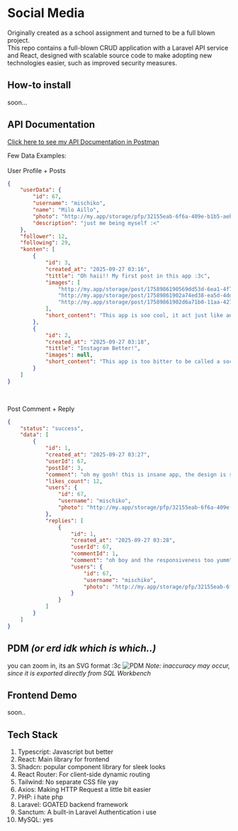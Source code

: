 # Social Media
Originally created as a school assignment and turned to be a full blown project.
<br>
This repo contains a full-blown CRUD application with a Laravel API service and React, designed with scalable source code to make adopting new technologies easier, such as improved security measures.
<br>
## How-to install
soon...
<br>
## API Documentation
[Click here to see my API Documentation in Postman](https://www.postman.com/mischikomoe-3564223/workspace/sosmed)

Few Data Examples:
<br>
<br>
User Profile + Posts

```json
{
    "userData": {
        "id": 67,
        "username": "mischiko",
        "name": "Milo Aillo",
        "photo": "http://my.app/storage/pfp/32155eab-6f6a-409e-b1b5-aeb5f291eee1.jpg",
        "description": "just me being myself :<"
    },
    "follower": 12,
    "following": 29,
    "konten": [
        {
            "id": 3,
            "created_at": "2025-09-27 03:16",
            "tittle": "Oh haii!! My first post in this app :3c",
            "images": [
                "http://my.app/storage/post/1758986190569dd53d-6ea1-4f7b-81f9-1874c4bd0ac8.jpg",
                "http://my.app/storage/post/17589861902a74ed38-ea5d-4dd7-8051-24965ad2ec53.png",
                "http://my.app/storage/post/17589861902d6a71b0-11aa-427a-a3bf-c49891f6f1bd.jpg"
            ],
            "short_content": "This app is soo cool, it act just like another soscial media wow what a ban..."
        },
        {
            "id": 2,
            "created_at": "2025-09-27 03:18",
            "tittle": "Instagram Better!",
            "images": null,
            "short_content": "This app is too bitter to be called a social media app, back to instagr..."
        }
    ]
}
```
<br>
<p>Post Comment + Reply</p>

```json
{
    "status": "success",
    "data": [
        {
            "id": 1,
            "created_at": "2025-09-27 03:27",
            "userId": 67,
            "postId": 3,
            "comment": "oh my gosh! this is insane app, the design is so clean mhm..",
            "likes_count": 12,
            "users": {
                "id": 67,
                "username": "mischiko",
                "photo": "http://my.app/storage/pfp/32155eab-6f6a-409e-b1b5-aeb5f291eee1.jpg",
            },
            "replies": [
                {
                    "id": 1,
                    "created_at": "2025-09-27 03:28",
                    "userId": 67,
                    "commentId": 1,
                    "comment": "oh boy and the responsiveness too yumm",
                    "users": {
                        "id": 67,
                        "username": "mischiko",
                        "photo": "http://my.app/storage/pfp/32155eab-6f6a-409e-b1b5-aeb5f291eee1.jpg"
                    }
                }
            ]
        }
    ]
}
```
## PDM <i>(or erd idk which is which..)</i>
you can zoom in, its an SVG format :3c
![PDM](documentation/pdm.svg)
<i>Note: inaccuracy may occur, since it is exported directly from SQL Workbench</i>
<br>
## Frontend Demo
soon..
<br>
## Tech Stack
<ol>
  <li>Typescript: Javascript but better</li>
  <li>React: Main library for frontend</li>
  <li>Shadcn: popular component library for sleek looks</li>
  <li>React Router: For client-side dynamic routing</li>
  <li>Tailwind: No separate CSS file yay</li>
  <li>Axios: Making HTTP Request a little bit easier</li>
  <li>PHP: i hate php</li>
  <li>Laravel: GOATED backend framework</li>
  <li>Sanctum: A built-in Laravel Authentication i use</li>
  <li>MySQL: yes</li>
</ol>
